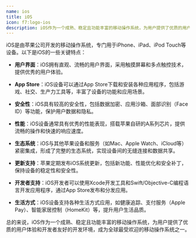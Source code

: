 ```yaml
---
name: ios
title: iOS
icon: f7:logo-ios
description: iOS作为一个成熟、稳定且功能丰富的移动操作系统，为用户提供了优质的用户体验和开发者友好的开发环境，成为全球最受欢迎的移动操作系统之一。
---
```


iOS是由苹果公司开发的移动操作系统，专门用于iPhone、iPad、iPod Touch等设备。以下是iOS的一些关键特点：

- **用户界面**：iOS拥有直观、流畅的用户界面，采用触摸屏幕和多点触控技术，提供优秀的用户体验。

- **App Store**：iOS设备可以通过App Store下载和安装各种应用程序，包括游戏、社交、生产力工具等，丰富了设备的功能和应用场景。

- **安全性**：iOS具有较高的安全性，包括数据加密、应用沙箱、面部识别（Face ID）等功能，保护用户数据和隐私。

- **性能**：iOS设备通常具有优秀的性能表现，搭载苹果自研的A系列芯片，提供流畅的操作和快速的响应速度。

- **生态系统**：iOS与其他苹果设备和服务（如Mac、Apple Watch、iCloud等）紧密集成，形成了完整的生态系统，实现设备间的无缝连接和数据共享。

- **更新支持**：苹果定期发布iOS系统更新，包括新功能、性能优化和安全补丁，保持设备的稳定性和安全性。

- **开发者支持**：iOS开发者可以使用Xcode开发工具和Swift/Objective-C编程语言开发应用程序，通过App Store发布和分发应用。

- **生活方式**：iOS设备支持各种生活方式应用，如健康追踪、支付服务（Apple Pay）、智能家居控制（HomeKit）等，提升用户生活品质。

总的来说，iOS作为一个成熟、稳定且功能丰富的移动操作系统，为用户提供了优质的用户体验和开发者友好的开发环境，成为全球最受欢迎的移动操作系统之一。